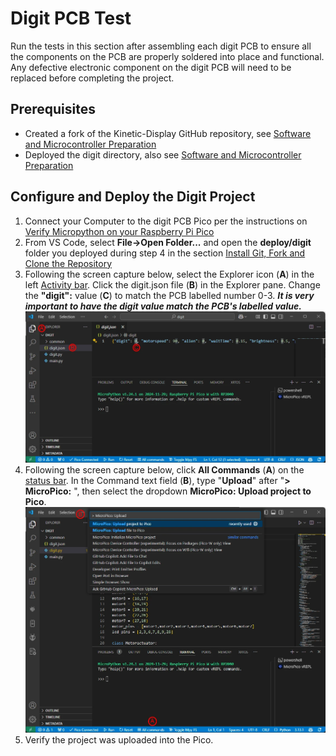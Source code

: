 # Digit PCB Test

Run the tests in this section after assembling each digit PCB to ensure all the components on the PCB are properly soldered into place and functional. Any defective electronic component on the digit PCB will need to be replaced before completing the project.

## Prerequisites

- Created a fork of the Kinetic-Display GitHub repository, see [Software and Microcontroller Preparation](../prerequisitesoftware.md#install-git-fork-and-clone-the-repository)
- Deployed the digit directory, also see [Software and Microcontroller Preparation](../prerequisitesoftware.md#install-git-fork-and-clone-the-repository)

## Configure and Deploy the Digit Project

1. Connect your Computer to the digit PCB Pico per the instructions on [Verify Micropython on your Raspberry Pi Pico](../prerequisitesoftware.md#verify-micropython-on-your-raspberry-pi-pico)
1. From VS Code, select **File->Open Folder...** and open the **deploy/digit** folder you deployed during step 4 in the section [Install Git, Fork and Clone the Repository](../prerequisitesoftware.md#install-git-fork-and-clone-the-repository)
2. Following the screen capture below, select the Explorer icon (**A**) in the left [Activity bar](https://code.visualstudio.com/docs/getstarted/userinterface#_basic-layout). Click the digit.json file (**B**) in the Explorer pane. Change the **"digit":** value (**C**) to match the PCB labelled number 0-3. ***It is very important to have the digit value match the PCB's labelled value.***
![testdigitpcb-2](../img/testdigitpcb/testdigitpcb-2.webp)
1. Following the screen capture below, click **All Commands** (**A**) on the [status bar](https://code.visualstudio.com/api/ux-guidelines/status-bar). In the Command text field (**B**), type "**Upload**" after "**> MicroPico:** ", then select the dropdown **MicroPico: Upload project to Pico**.
![testdigitpcb-1](../img/testdigitpcb/testdigitpcb-1.webp)
1. Verify the project was uploaded into the Pico.
